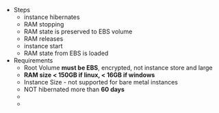 - Steps
	- instance hibernates
	- RAM stopping
	- RAM state is preserved to EBS volume
	- RAM releases
	- instance start
	- RAM state from EBS is loaded
- Requirements
	- Root Volume **must be EBS**, encrypted, not instance store and large
	- **RAM size < 150GB if linux, < 16GB if windows**
	- Instance Size - not supported for bare metal instances
	- NOT hibernated more than **60 days**
	-
	-